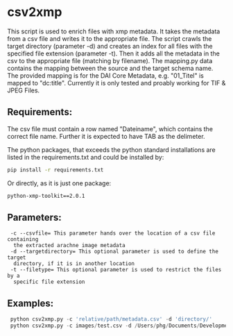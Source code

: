 # csv2xmp
This script is used to enrich files with xmp metadata.
It takes the metadata from a csv file and writes it to the appropriate file.
The script crawls the target directory (parameter -d) and creates an index
for all files with the specified file extension (parameter -t). Then it
adds all the metadata in the csv to the appropriate file (matching by filename).
The mapping.py data contains the mapping between the source and the target
schema name. The provided mapping is for the DAI Core Metadata, e.g.
"01_Titel" is mapped to "dc:title".
Currently it is only tested and proably working for TIF & JPEG Files.

## Requirements:
The csv file must contain a row named "Dateiname", which contains the correct
file name. Further it is expected to have TAB as the delimeter.

The python packages, that exceeds the python standard installations are listed in the requirements.txt and could be installed by:
```bash
pip install -r requirements.txt
```
Or directly, as it is just one package:
```bash
python-xmp-toolkit==2.0.1
```

## Parameters:
```
 -c --csvfile= This parameter hands over the location of a csv file containing
  the extracted arachne image metadata
 -d --targetdirectory= This optional parameter is used to define the target
  directory, if it is in another location
 -t --filetype= This optional parameter is used to restrict the files by a
  specific file extension
```

## Examples:
```python
 python csv2xmp.py -c 'relative/path/metadata.csv' -d 'directory/'
 python csv2xmp.py -c images/test.csv -d /Users/phg/Documents/Development/ianus-scripts/csv2xmp/ -t JPG
```
